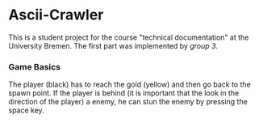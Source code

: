 # Ascii-Crawler
This is a student project for the course "technical documentation" at the
University Bremen. The first part was implemented by *group 3*.

### Game Basics
The player (black) has to reach the gold (yellow) and then go back to the
spawn point. If the player is behind (it is important that the look in the
direction of the player) a enemy, he can stun the enemy by pressing the
space key.   
